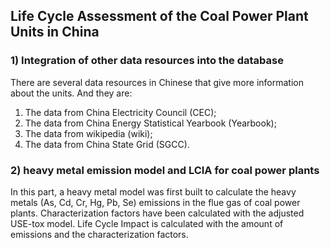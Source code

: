 ## Life Cycle Assessment of the Coal Power Plant Units in China

### 1) Integration of other data resources into the database
There are several data resources in Chinese that give more information about the units. And they are:
1) The data from China Electricity Council (CEC);
2) The data from China Energy Statistical Yearbook (Yearbook);
3) The data from wikipedia (wiki);
4) The data from China State Grid (SGCC).

### 2) heavy metal emission model and LCIA for coal power plants
In this part, a heavy metal model was first built to calculate the heavy metals (As, Cd, Cr, Hg, Pb, Se) emissions in the flue gas of coal power plants. Characterization factors have been calculated with the adjusted USE-tox model. Life Cycle Impact is calculated with the amount of emissions and the characterization factors. 
